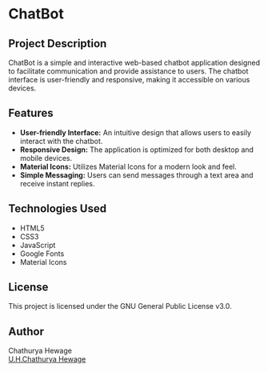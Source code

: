 # ChatBot

## Project Description

ChatBot is a simple and interactive web-based chatbot application designed to facilitate communication and provide assistance to users. The chatbot interface is user-friendly and responsive, making it accessible on various devices.

## Features

- **User-friendly Interface:** An intuitive design that allows users to easily interact with the chatbot.
- **Responsive Design:** The application is optimized for both desktop and mobile devices.
- **Material Icons:** Utilizes Material Icons for a modern look and feel.
- **Simple Messaging:** Users can send messages through a text area and receive instant replies.

## Technologies Used

- HTML5
- CSS3
- JavaScript
- Google Fonts
- Material Icons

## License

This project is licensed under the GNU General Public License v3.0. 

## Author

Chathurya Hewage <br/>
[U.H.Chathurya Hewage](https://github.com/hewageuhcu)
